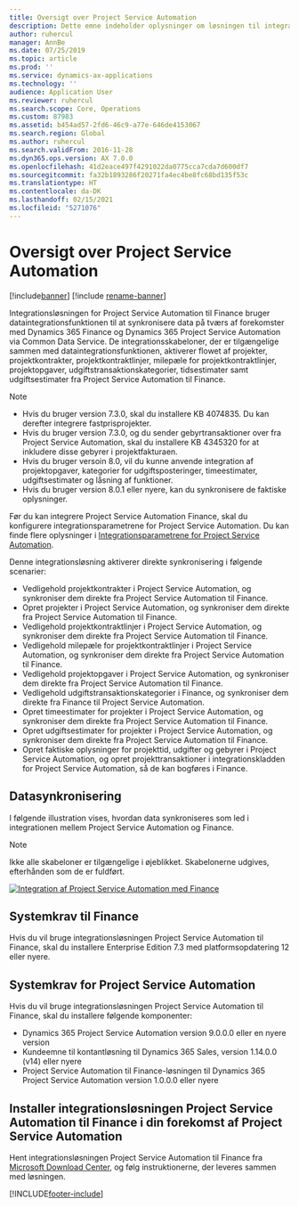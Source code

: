 ```yaml
---
title: Oversigt over Project Service Automation
description: Dette emne indeholder oplysninger om løsningen til integration af Dynamics 365 Project Service Automation i Dynamics 365 Finance.
author: ruhercul
manager: AnnBe
ms.date: 07/25/2019
ms.topic: article
ms.prod: ''
ms.service: dynamics-ax-applications
ms.technology: ''
audience: Application User
ms.reviewer: ruhercul
ms.search.scope: Core, Operations
ms.custom: 87983
ms.assetid: b454ad57-2fd6-46c9-a77e-646de4153067
ms.search.region: Global
ms.author: ruhercul
ms.search.validFrom: 2016-11-28
ms.dyn365.ops.version: AX 7.0.0
ms.openlocfilehash: 41d2eace497f4291022da0775cca7cda7d600df7
ms.sourcegitcommit: fa32b1893286f20271fa4ec4be8fc68bd135f53c
ms.translationtype: HT
ms.contentlocale: da-DK
ms.lasthandoff: 02/15/2021
ms.locfileid: "5271076"
---
```

# <a name="project-service-automation-overview"></a>Oversigt over Project Service Automation

[!include[banner](../includes/banner.md)]
[!include [rename-banner](~/includes/cc-data-platform-banner.md)]

Integrationsløsningen for Project Service Automation til Finance bruger dataintegrationsfunktionen til at synkronisere data på tværs af forekomster med Dynamics 365 Finance og Dynamics 365 Project Service Automation via Common Data Service. De integrationsskabeloner, der er tilgængelige sammen med dataintegrationsfunktionen, aktiverer flowet af projekter, projektkontrakter, projektkontraktlinjer, milepæle for projektkontraktlinjer, projektopgaver, udgiftstransaktionskategorier, tidsestimater samt udgiftsestimater fra Project Service Automation til Finance.

> [!NOTE]
> - Hvis du bruger version 7.3.0, skal du installere KB 4074835. Du kan derefter integrere fastprisprojekter.
> - Hvis du bruger version 7.3.0, og du sender gebyrtransaktioner over fra Project Service Automation, skal du installere KB 4345320 for at inkludere disse gebyrer i projektfakturaen.
> - Hvis du bruger versoin 8.0, vil du kunne anvende integration af projektopgaver, kategorier for udgiftsposteringer, timeestimater, udgiftsestimater og låsning af funktioner.
> - Hvis du bruger version 8.0.1 eller nyere, kan du synkronisere de faktiske oplysninger.

Før du kan integrere Project Service Automation Finance, skal du konfigurere integrationsparametrene for Project Service Automation. Du kan finde flere oplysninger i [Integrationsparametrene for Project Service Automation](PSA-parameters.md).

Denne integrationsløsning aktiverer direkte synkronisering i følgende scenarier:

- Vedligehold projektkontrakter i Project Service Automation, og synkroniser dem direkte fra Project Service Automation til Finance.
- Opret projekter i Project Service Automation, og synkroniser dem direkte fra Project Service Automation til Finance.
- Vedligehold projektkontraktlinjer i Project Service Automation, og synkroniser dem direkte fra Project Service Automation til Finance.
- Vedligehold milepæle for projektkontraktlinjer i Project Service Automation, og synkroniser dem direkte fra Project Service Automation til Finance.
- Vedligehold projektopgaver i Project Service Automation, og synkroniser dem direkte fra Project Service Automation til Finance.
- Vedligehold udgiftstransaktionskategorier i Finance, og synkroniser dem direkte fra Finance til Project Service Automation.
- Opret timeestimater for projekter i Project Service Automation, og synkroniser dem direkte fra Project Service Automation til Finance.
- Opret udgiftsestimater for projekter i Project Service Automation, og synkroniser dem direkte fra Project Service Automation til Finance.
- Opret faktiske oplysninger for projekttid, udgifter og gebyrer i Project Service Automation, og opret projekttransaktioner i integrationskladden for Project Service Automation, så de kan bogføres i Finance.

## <a name="data-synchronization"></a>Datasynkronisering

I følgende illustration vises, hvordan data synkroniseres som led i integrationen mellem Project Service Automation og Finance.

> [!NOTE]
> Ikke alle skabeloner er tilgængelige i øjeblikket. Skabelonerne udgives, efterhånden som de er fuldført.

[![Integration af Project Service Automation med Finance](./media/PSA-integration.png)](./media/PSA-integration.png)

## <a name="system-requirements-for-finance"></a>Systemkrav til Finance

Hvis du vil bruge integrationsløsningen Project Service Automation til Finance, skal du installere Enterprise Edition 7.3 med platformsopdatering 12 eller nyere.

## <a name="system-requirements-for-project-service-automation"></a>Systemkrav for Project Service Automation

Hvis du vil bruge integrationsløsningen Project Service Automation til Finance, skal du installere følgende komponenter:

- Dynamics 365 Project Service Automation version 9.0.0.0 eller en nyere version
- Kundeemne til kontantløsning til Dynamics 365 Sales, version 1.14.0.0 (v14) eller nyere
- Project Service Automation til Finance-løsningen til Dynamics 365 Project Service Automation version 1.0.0.0 eller nyere

## <a name="install-the-project-service-automation-to-finance-integration-solution-in-your-project-service-automation-instance"></a>Installer integrationsløsningen Project Service Automation til Finance i din forekomst af Project Service Automation

Hent integrationsløsningen Project Service Automation til Finance fra [Microsoft Download Center](https://www.microsoft.com/download/details.aspx?id=57016), og følg instruktionerne, der leveres sammen med løsningen.


[!INCLUDE[footer-include](../includes/footer-banner.md)]
